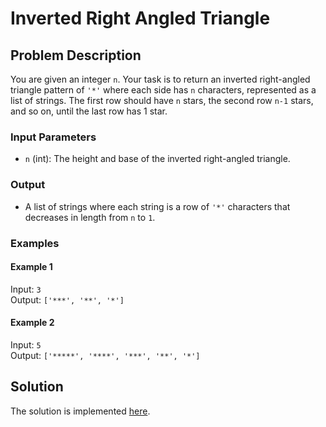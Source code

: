 # Inverted Right Angled Triangle

## Problem Description

You are given an integer `n`. Your task is to return an inverted right-angled triangle pattern of `'*'` where each side has `n` characters, represented as a list of strings. The first row should have `n` stars, the second row `n-1` stars, and so on, until the last row has 1 star.

### Input Parameters

* `n` (int): The height and base of the inverted right-angled triangle.

### Output

* A list of strings where each string is a row of `'*'` characters that decreases in length from `n` to `1`.

### Examples

#### Example 1

Input: `3`\
Output: `['***', '**', '*']`

#### Example 2

Input: `5`\
Output: `['*****', '****', '***', '**', '*']`

## Solution

The solution is implemented [here](./code.py).
